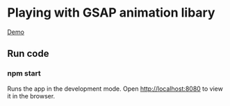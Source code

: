 # Playing with GSAP animation libary

[Demo](https://gifted-mcclintock-a80d45.netlify.app/)

## Run code

### npm start

Runs the app in the development mode.
Open [http://localhost:8080](http://localhost:8080) to view it in the browser.
